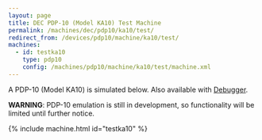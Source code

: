 ```yaml
---
layout: page
title: DEC PDP-10 (Model KA10) Test Machine
permalink: /machines/dec/pdp10/ka10/test/
redirect_from: /devices/pdp10/machine/ka10/test/
machines:
  - id: testka10
    type: pdp10
    config: /machines/pdp10/machine/ka10/test/machine.xml
---
```


A PDP-10 (Model KA10) is simulated below.  Also available with [Debugger](debugger/).

**WARNING**: PDP-10 emulation is still in development, so functionality will be limited until further notice.

{% include machine.html id="testka10" %}
